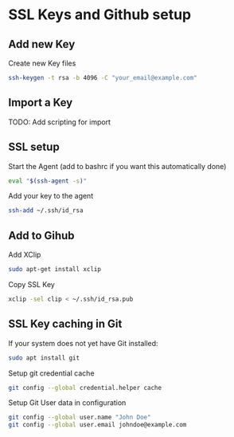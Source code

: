 # SSL Keys and Github setup

## Add new Key

Create new Key files

```bash
ssh-keygen -t rsa -b 4096 -C "your_email@example.com"
```

## Import a Key

TODO: Add scripting for import

## SSL setup

Start the Agent (add to bashrc if you want this automatically done)

```bash
eval "$(ssh-agent -s)"
```

Add your key to the agent

```bash
ssh-add ~/.ssh/id_rsa
```

## Add to Gihub

Add XClip

```bash
sudo apt-get install xclip
```

Copy SSL Key

```bash
xclip -sel clip < ~/.ssh/id_rsa.pub
```

## SSL Key caching in Git

If your system does not yet have Git installed:

```bash
sudo apt install git
```

Setup git credential cache

```bash
git config --global credential.helper cache
```

Setup Git User data in configuration

```bash
git config --global user.name "John Doe"
git config --global user.email johndoe@example.com
```
